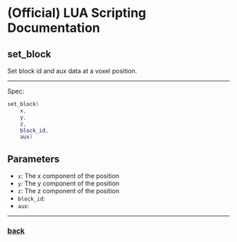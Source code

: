 
# (Official) LUA Scripting Documentation

## set_block

Set block id and aux data at a voxel position.

___

Spec:

```lua
set_block(
	x,
	y,
	z,
	block_id,
	aux)
```

## Parameters

- `x`: The x component of the position
- `y`: The y component of the position
- `z`: The z component of the position
- `block_id`: 
- `aux`: 

___

### [back](../blocks)
